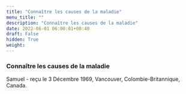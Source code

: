 ```yaml
---
title: "Connaître les causes de la maladie"
menu_title: ""
description: "Connaître les causes de la maladie"
date: 2022-06-01 06:00:01+00:40
draft: False
hidden: True
weight:
---
```

### Connaître les causes de la maladie

Samuel - reçu le 3 Décembre 1969, Vancouver, Colombie-Britannique, Canada.
